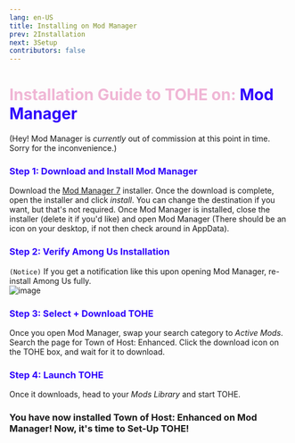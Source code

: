 ```yaml
---
lang: en-US
title: Installing on Mod Manager
prev: 2Installation
next: 3Setup
contributors: false
---
```


# <font color=#f0b6d5>Installation Guide to TOHE on: <font color=#3004fc>Mod Manager</font></font>

(Hey! Mod Manager is <i>currently</i> out of commission at this point in time. Sorry for the inconvenience.)

### <font color=#3004fc>Step 1: Download and Install Mod Manager</font>

Download the [Mod Manager 7](https://goodloss.fr/mm/) installer.
Once the download is complete, open the installer and click <i>install</i>. You can change the destination if you want, but that's not required. Once Mod Manager is installed, close the installer (delete it if you'd like) and open Mod Manager (There should be an icon on your desktop, if not then check around in AppData).

### <font color=#3004fc>Step 2: Verify Among Us Installation</font>

`(Notice)` If you get a notification like this upon opening Mod Manager, re-install Among Us fully.<br>
![image](./images/ModManagerFail.png)

### <font color=#3004fc>Step 3: Select + Download TOHE</font>

Once you open Mod Manager, swap your search category to <i>Active Mods</i>. Search the page for Town of Host: Enhanced. Click the download icon on the TOHE box, and wait for it to download. 

### <font color=#3004fc>Step 4: Launch TOHE</font>

Once it downloads, head to your <i>Mods Library</i> and start TOHE.

### You have now installed Town of Host: Enhanced on Mod Manager! Now, it's time to Set-Up TOHE!